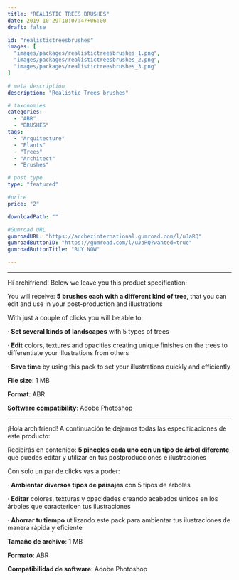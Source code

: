 ```yaml
---
title: "REALISTIC TREES BRUSHES"
date: 2019-10-29T10:07:47+06:00
draft: false

id: "realistictreesbrushes"
images: [
  "images/packages/realistictreesbrushes_1.png",
  "images/packages/realistictreesbrushes_2.png",
  "images/packages/realistictreesbrushes_3.png"
]

# meta description
description: "Realistic Trees brushes"

# taxonomies
categories:
  - "ABR"
  - "BRUSHES"
tags:
  - "Arquitecture"
  - "Plants"
  - "Trees"
  - "Architect"
  - "Brushes"

# post type
type: "featured"

#price
price: "2"

downloadPath: ""

#Gumroad URL
gumroadURL: "https://archezinternational.gumroad.com/l/uJaRQ"
gumroadButtonID: "https://gumroad.com/l/uJaRQ?wanted=true"
gumroadButtonTitle: "BUY NOW"

---
```


___

Hi archifriend! Below we leave you this product specification:

You will receive: **5 brushes each with a different kind of tree**, that you can edit and use in your post-production and illustrations

With just a couple of clicks you will be able to:

· **Set several kinds of landscapes** with 5 types of trees

· **Edit** colors, textures and opacities creating unique finishes on the trees to differentiate your illustrations from others

· **Save time** by using this pack to set your illustrations quickly and efficiently

**File size**: 1 MB

**Format**: ABR

**Software compatibility**: Adobe Photoshop

_____

¡Hola archifriend! A continuación te dejamos todas las especificaciones de este producto:

Recibirás en contenido: **5 pinceles cada uno con un tipo de árbol diferente**, que puedes editar y utilizar en tus postproducciones e ilustraciones

Con solo un par de clicks vas a poder:

· **Ambientar diversos tipos de paisajes** con 5 tipos de árboles

· **Editar** colores, texturas y opacidades creando acabados únicos en los árboles que caractericen tus ilustraciones

· **Ahorrar tu tiempo** utilizando este pack para ambientar tus ilustraciones de manera rápida y eficiente

**Tamaño de archivo**: 1 MB

**Formato**: ABR

**Compatibilidad de software**: Adobe Photoshop